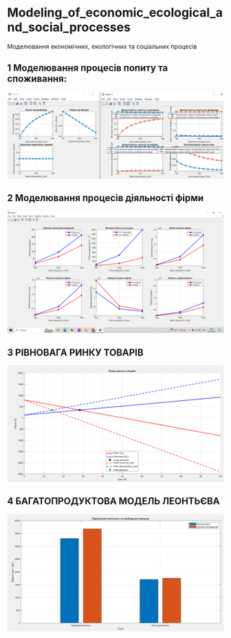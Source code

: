 # Modeling_of_economic_ecological_and_social_processes
Моделювання економічних, екологічних та соціальних процесів

## 1 Моделювання процесів попиту та споживання:
![](https://github.com/inaprel3/Modeling_of_economic_ecological_and_social_processes/blob/main/picture/1_Graphics.png)

## 2 Моделювання процесів діяльності фірми
![](https://github.com/inaprel3/Modeling_of_economic_ecological_and_social_processes/blob/main/picture/2_meep.png)

## 3 РІВНОВАГА РИНКУ ТОВАРІВ
![](https://github.com/inaprel3/Modeling_of_economic_ecological_and_social_processes/blob/main/picture/3%20Graph%20of%20buckwheat%20market%20behavior%20modeling%20in%20Ukraine.png)

## 4 БАГАТОПРОДУКТОВА МОДЕЛЬ ЛЕОНТЬЄВА
![](https://github.com/inaprel3/Modeling_of_economic_ecological_and_social_processes/blob/main/picture/4_Comparison%20of%20current%20and%20required%20release.png)
